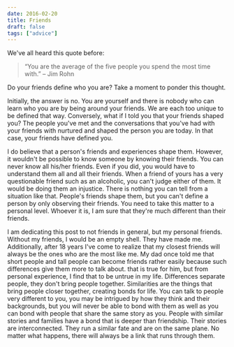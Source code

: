 ```yaml
---
date: 2016-02-20
title: Friends
draft: false
tags: ["advice"]
---
```


We've all heard this quote before:

> “You are the average of the five people you spend the most time with.” – Jim Rohn

Do your friends define who you are? Take a moment to ponder this thought.

Initially, the answer is no. You are yourself and there is nobody who can learn who you are by being around your friends. We are each too unique to be defined that way. Conversely, what if I told you that your friends shaped you? The people you've met and the conversations that you've had with your friends with nurtured and shaped the person you are today. In that case, your friends have defined you.

I do believe that a person's friends and experiences shape them. However, it wouldn't be possible to know someone by knowing their friends. You can never know all his/her friends. Even if you did, you would have to understand them all and all their friends. When a friend of yours has a very questionable friend such as an alcoholic, you can't judge either of them. It would be doing them an injustice. There is nothing you can tell from a situation like that. People's friends shape them, but you can't define a person by only observing their friends. You need to take this matter to a personal level. Whoever it is, I am sure that they're much different than their friends.

I am dedicating this post to not friends in general, but my personal friends. Without my friends, I would be an empty shell. They have made me. Additionally, after 18 years I've come to realize that my closest friends will always be the ones who are the most like me. My dad once told me that short people and tall people can become friends rather easily because such differences give them more to talk about. that is true for him, but from personal experience, I find that to be untrue in my life. Differences separate people, they don't bring people together. Similarities are the things that bring people closer together, creating bonds for life. You can talk to people very different to you, you may be intrigued by how they think and their backgrounds, but you will never be able to bond with them as well as you can bond with people that share the same story as you. People with similar stories and families have a bond that is deeper than friendship. Their stories are interconnected. They run a similar fate and are on the same plane. No matter what happens, there will always be a link that runs through them.